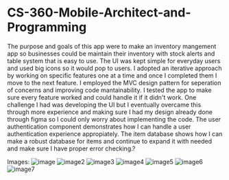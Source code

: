 # CS-360-Mobile-Architect-and-Programming

The purpose and goals of this app were to make an inventory mangement app so businesses could be maintain their inventory with stock alerts and table system that is easy to use. The UI was kept simple for everyday users and used big icons so it would pop to users. I adopted an iterative approach by working on specific features one at a time and once I completed them I move to the next feature. I employed the MVC design pattern for seperation of concerns and improving code mantainability. I tested the app to make sure every feature worked and could handle it if it didn't work. One challenge I had was developing the UI but I eventually overcame this through more experience and making sure I had my design already done through figma so I could only worry about implementing the code. The user authentication component demonstrates how I can handle a user authentication experience appropiately. The item database shows how I can make a robust database for items and continue to expand it with needed and make sure I have proper error checking.?


Images:
![image](https://github.com/user-attachments/assets/5cf05187-390c-41eb-a095-661ac1b5da31)
![image2](https://github.com/user-attachments/assets/0a0a41b8-1c75-4d81-a1ef-564a9e685b63)
![image3](https://github.com/user-attachments/assets/dae30278-f0a8-4b8c-b993-53a2656cca6c)
![image4](https://github.com/user-attachments/assets/0dc319b4-341c-4498-bd3c-31ea826f48e6)
![image5](https://github.com/user-attachments/assets/f7aeef19-a3b7-4a87-a2b3-903cb363dbb2)
![image6](https://github.com/user-attachments/assets/e7d08d64-4b84-4367-b52e-df16af910bb1)
![image7](https://github.com/user-attachments/assets/6e6f5981-e98d-4817-b166-0ca913484b39) 

